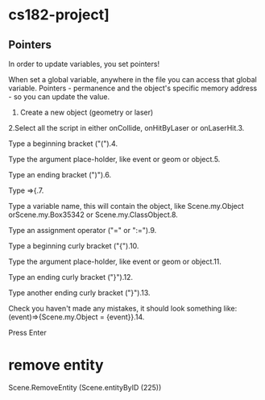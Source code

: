 # cs182-project]

## Pointers
In order to update variables, you set pointers! 

When set a global variable, anywhere in the file you can access that global variable. Pointers - permanence and the object's specific memory address - so you can update the value. 


1. Create a new object (geometry or laser)

2.Select all the script in either onCollide, onHitByLaser or onLaserHit.3.
 
Type a beginning bracket ("(").4.
 
Type the argument place-holder, like event or geom or object.5.
 
Type an ending bracket (")").6.
 
Type =>{.7.
 
Type a variable name, this will contain the object, like Scene.my.Object orScene.my.Box35342 or Scene.my.ClassObject.8.
 
Type an assignment operator ("=" or ":=").9.
 
Type a beginning curly bracket ("{").10.
 
Type the argument place-holder, like event or geom or object.11.
 
Type an ending curly bracket ("}").12.
 
Type another ending curly bracket ("}").13.
 
Check you haven't made any mistakes, it should look something like:(event)=>{Scene.my.Object = {event}}.14.
 
Press Enter

# remove entity
Scene.RemoveEntity (Scene.entityByID (225)) 
